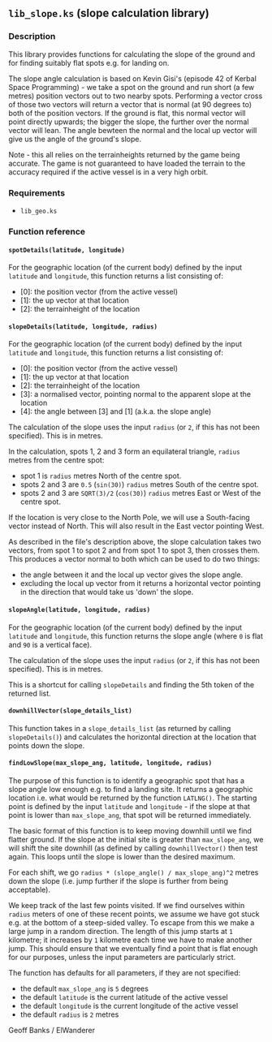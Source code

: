 ## `lib_slope.ks` (slope calculation library)

### Description

This library provides functions for calculating the slope of the ground and for finding suitably flat spots e.g. for landing on.

The slope angle calculation is based on Kevin Gisi's (episode 42 of Kerbal Space Programming) - we take a spot on the ground and run short (a few metres) position vectors out to two nearby spots. Performing a vector cross of those two vectors will return a vector that is normal (at 90 degrees to) both of the position vectors. If the ground is flat, this normal vector will point directly upwards; the bigger the slope, the further over the normal vector will lean. The angle bewteen the normal and the local up vector will give us the angle of the ground's slope.

Note - this all relies on the terrainheights returned by the game being accurate. The game is not guaranteed to have loaded the terrain to the accuracy required if the active vessel is in a very high orbit.

### Requirements

* `lib_geo.ks`

### Function reference

#### `spotDetails(latitude, longitude)`

For the geographic location (of the current body) defined by the input `latitude` and `longitude`, this function returns a list consisting of:
  * [0]: the position vector (from the active vessel)
  * [1]: the up vector at that location
  * [2]: the terrainheight of the location

#### `slopeDetails(latitude, longitude, radius)`

For the geographic location (of the current body) defined by the input `latitude` and `longitude`, this function returns a list consisting of:
  * [0]: the position vector (from the active vessel)
  * [1]: the up vector at that location
  * [2]: the terrainheight of the location
  * [3]: a normalised vector, pointing normal to the apparent slope at the location
  * [4]: the angle between [3] and [1] (a.k.a. the slope angle)

The calculation of the slope uses the input `radius` (or `2`, if this has not been specified). This is in metres.

In the calculation, spots 1, 2 and 3 form an equilateral triangle, `radius` metres from the centre spot: 
  * spot 1 is `radius` metres North of the centre spot.
  * spots 2 and 3 are `0.5` (`sin(30)`) `radius` metres South of the centre spot.
  * spots 2 and 3 are `SQRT(3)/2` (`cos(30)`) `radius` metres East or West of the centre spot.

If the location is very close to the North Pole, we will use a South-facing vector instead of North. This will also result in the East vector pointing West.

As described in the file's description above, the slope calculation takes two vectors, from spot 1 to spot 2 and from spot 1 to spot 3, then crosses them. This produces a vector normal to both which can be used to do two things:
  * the angle between it and the local up vector gives the slope angle.
  * excluding the local up vector from it returns a horizontal vector pointing in the direction that would take us 'down' the slope.

#### `slopeAngle(latitude, longitude, radius)`

For the geographic location (of the current body) defined by the input `latitude` and `longitude`, this function returns the slope angle (where `0` is flat and `90` is a vertical face).

The calculation of the slope uses the input `radius` (or `2`, if this has not been specified). This is in metres.

This is a shortcut for calling `slopeDetails` and finding the 5th token of the returned list.

#### `downhillVector(slope_details_list)`

This function takes in a `slope_details_list` (as returned by calling `slopeDetails()`) and calculates the horizontal direction at the location that points down the slope.

#### `findLowSlope(max_slope_ang, latitude, longitude, radius)`

The purpose of this function is to identify a geographic spot that has a slope angle low enough e.g. to find a landing site. It returns a geographic location i.e. what would be returned by the function `LATLNG()`. The starting point is defined by the input `latitude` and `longitude` - if the slope at that point is lower than `max_slope_ang`, that spot will be returned immediately.

The basic format of this function is to keep moving downhill until we find flatter ground. If the slope at the initial site is greater than `max_slope_ang`, we will shift the site downhill (as defined by calling `downhillVector()` then test again. This loops until the slope is lower than the desired maximum.

For each shift, we go `radius * (slope_angle() / max_slope_ang)^2` metres down the slope (i.e. jump further if the slope is further from being acceptable).

We keep track of the last few points visited. If we find ourselves within `radius` meters of one of these recent points, we assume we have got stuck e.g. at the bottom of a steep-sided valley. To escape from this we make a large jump in a random direction. The length of this jump starts at `1` kilometre; it increases by `1` kilometre each time we have to make another jump. This should ensure that we eventually find a point that is flat enough for our purposes, unless the input parameters are particularly strict.

The function has defaults for all parameters, if they are not specified:
* the default `max_slope_ang` is `5` degrees
* the default `latitude` is the current latitude of the active vessel
* the default `longitude` is the current longitude of the active vessel
* the default `radius` is `2` metres

Geoff Banks / ElWanderer
